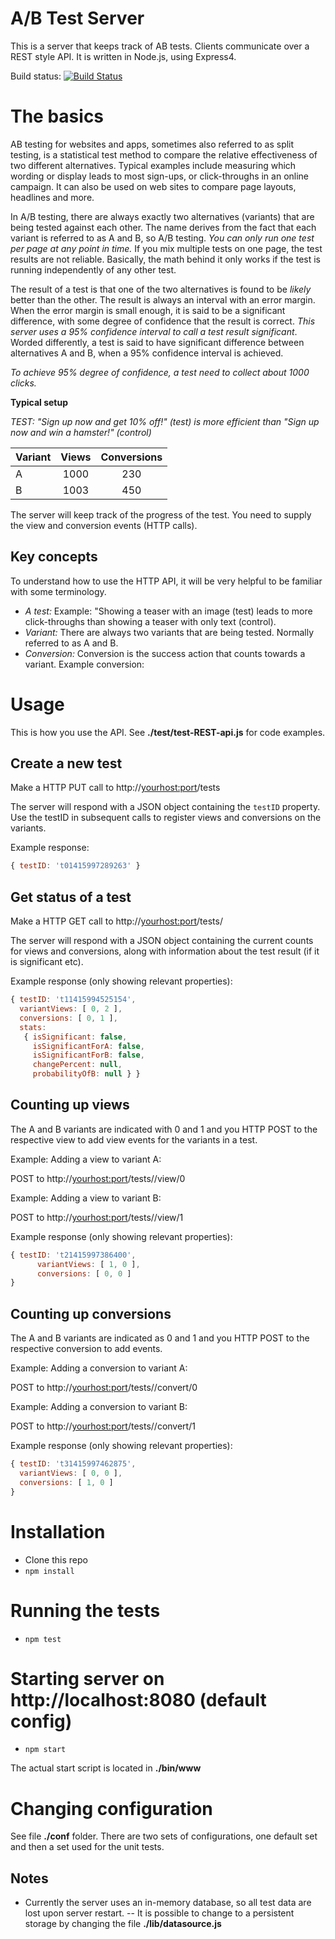 A/B Test Server
==============

This is a server that keeps track of AB tests. Clients communicate over a REST style API. It is written in Node.js, using Express4.

Build status: [![Build Status](https://travis-ci.org/aweijnitz/ABTestServer.js.png)](https://travis-ci.org/aweijnitz/ABTestServer.js)

# The basics
AB testing for websites and apps, sometimes also referred to as split testing, is a statistical test method to compare 
the relative effectiveness of two different alternatives. Typical examples include measuring which wording or display 
leads to most sign-ups, or click-throughs in an online campaign. It can also be used on web sites to compare
 page layouts, headlines and more.
 
In A/B testing, there are always exactly two alternatives (variants) that are being tested against each other. 
The name derives from the fact that each variant is referred to as A and B, so A/B testing. *You can only run one test 
per page at any point in time.* If you mix multiple tests on one page, the test results are not reliable. 
Basically, the math behind it only works if the test is running independently of any other test.

The result of a test is that one of the two alternatives is found to be *likely* better than the other.
The result is always an interval with an error margin. When the error margin is small enough, it is said to be a
significant difference, with some degree of confidence that the result is correct. *This server uses a 95% confidence
 interval to call a test result significant*. Worded differently, a test is said to have significant difference between 
 alternatives A and B, when a 95% confidence interval is achieved.
 
*To achieve 95% degree of confidence, a test need to collect about 1000 clicks.*

**Typical setup**

*TEST: "Sign up now and get 10% off!" (test) is more efficient than "Sign up now and win a hamster!" (control)*

|Variant |Views| Conversions|
|:-------|:---:|:----------:|
|A| 1000 | 230 |
|B| 1003 | 450 | 

The server will keep track of the progress of the test. You need to supply the view and conversion events (HTTP calls).



## Key concepts
To understand how to use the HTTP API, it will be very helpful to be familiar with some terminology.

- *A test:*  Example: "Showing a teaser with an image (test) leads to more click-throughs than showing a teaser with only text (control).
- *Variant:*  There are always two variants that are being tested. Normally referred to as A and B.
- *Conversion:*  Conversion is the success action that counts towards a variant. Example conversion: 


# Usage
This is how you use the API. See __./test/test-REST-api.js__ for code examples.

## Create a new test
Make a HTTP PUT call to http://<yourhost:port>/tests

The server will respond with a JSON object containing the ```testID``` property. Use the testID in subsequent calls to 
register views and conversions on the variants.

Example response:

```Javascript
{ testID: 't01415997289263' }
```

## Get status of a test
Make a HTTP GET call to http://<yourhost:port>/tests/<test id>

The server will respond with a JSON object containing the current counts for views and conversions, along with information
about the test result (if it is significant etc).

Example response (only showing relevant properties):

```Javascript
{ testID: 't11415994525154',
  variantViews: [ 0, 2 ],
  conversions: [ 0, 1 ],
  stats:
   { isSignificant: false,
     isSignificantForA: false,
     isSignificantForB: false,
     changePercent: null,
     probabilityOfB: null } }
```

## Counting up views
The A and B variants are indicated with 0 and 1 and you HTTP POST to the respective view to add view events for 
the variants in a test.

Example: Adding a view to variant A:

POST to http://<yourhost:port>/tests/<test id>/view/0


Example: Adding a view to variant B:

POST to http://<yourhost:port>/tests/<test id>/view/1

Example response (only showing relevant properties):

```Javascript
{ testID: 't21415997386400',
      variantViews: [ 1, 0 ],
      conversions: [ 0, 0 ]
}
```
      


## Counting up conversions
The A and B variants are indicated as 0 and 1 and you HTTP POST to the respective conversion to add events.

Example: Adding a conversion to variant A:

POST to http://<yourhost:port>/tests/<test id>/convert/0


Example: Adding a conversion to variant B:

POST to http://<yourhost:port>/tests/<test id>/convert/1


Example response (only showing relevant properties):

```Javascript
{ testID: 't31415997462875',
  variantViews: [ 0, 0 ],
  conversions: [ 1, 0 ]
}
```
  
  

# Installation
- Clone this repo
- ```npm install```

# Running the tests
- ```npm test```

# Starting server on http://localhost:8080 (default config)
- ```npm start```

The actual start script is located in __./bin/www__

# Changing configuration 
See file __./conf__ folder. There are two sets of configurations, one default set and then a set used for the unit tests.



## Notes
- Currently the server uses an in-memory database, so all test data are lost upon server restart. 
-- It is possible to change to a persistent storage by changing the file __./lib/datasource.js__


